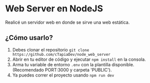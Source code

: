 # Web Server en NodeJS

Realicé un servidor web en donde se sirve una web estática.

## ¿Cómo usarlo?

1. Debes clonar el repositorio `git clone https://github.com/cTapiaDev/node_web_server`
2. Abrir en tu editor de código y ejecutar `npm install` en la consola.
3. Arma tu variable de entorno `.env` con la plantilla disponible. (Recomendado PORT:3000 y carpeta 'PUBLIC').
4. Ya puedes correr el proyecto usando `npm run dev`
